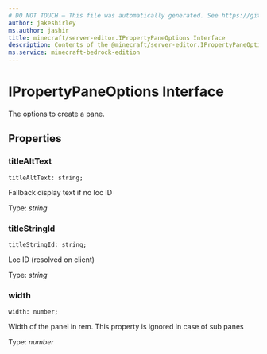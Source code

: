 ```yaml
---
# DO NOT TOUCH — This file was automatically generated. See https://github.com/mojang/minecraftapidocsgenerator to modify descriptions, examples, etc.
author: jakeshirley
ms.author: jashir
title: minecraft/server-editor.IPropertyPaneOptions Interface
description: Contents of the @minecraft/server-editor.IPropertyPaneOptions class.
ms.service: minecraft-bedrock-edition
---
```

# IPropertyPaneOptions Interface

The options to create a pane.

## Properties

### **titleAltText**
`titleAltText: string;`

Fallback display text if no loc ID

Type: *string*

### **titleStringId**
`titleStringId: string;`

Loc ID (resolved on client)

Type: *string*

### **width**
`width: number;`

Width of the panel in rem. This property is ignored in case of sub panes

Type: *number*
